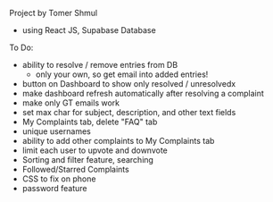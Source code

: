 

Project by Tomer Shmul
- using React JS, Supabase Database

To Do:
- ability to resolve / remove entries from DB
    - only your own, so get email into added entries!
- button on Dashboard to show only resolved / unresolvedx
- make dashboard refresh automatically after resolving a complaint
- make only GT emails work
- set max char for subject, description, and other text fields
- My Complaints tab, delete "FAQ" tab
- unique usernames
- ability to add other complaints to My Complaints tab
- limit each user to upvote and downvote
- Sorting and filter feature, searching
- Followed/Starred Complaints
- CSS to fix on phone
- password feature